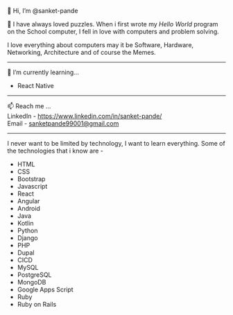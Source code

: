 👋 Hi, I’m @sanket-pande

👀 I have always loved puzzles. When i first wrote my <i>Hello World</i> program on the School computer, I fell in love with computers and problem solving.

I love everything about computers may it be Software, Hardware, Networking, Architecture and of course the Memes.

---------------------------------------------------------

🌱 I’m currently learning...
- React Native
----------------------------------------------------------
📫 Reach me ...<br>
LinkedIn - https://www.linkedin.com/in/sanket-pande/<br>
Email - sanketpande99001@gmail.com

---------------------------------------------------------

I never want to be limited by technology, I want to learn everything. Some of the technologies that i know are - 

- HTML
- CSS
- Bootstrap
- Javascript
- React
- Angular
- Android
- Java
- Kotlin
- Python 
- Django
- PHP
- Dupal
- CICD
- MySQL
- PostgreSQL
- MongoDB
- Google Apps Script
- Ruby
- Ruby on Rails

